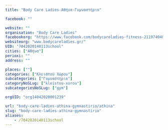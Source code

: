 ```yaml
---
title: "Body Care Ladies-Αθήνα-Γυμναστήριο"

facebook: ""

website: ""
organisation: "Body Care Ladies"
facebookorg: "https://www.facebook.com/bodycareladies-fitness-211974048815712/"
websiteorg: "www.bodycareladies.gr/"
UID: "7042020140113school"
cities: ["Αθήνα"]
perioxi: ""
address: ""

places: [""]
categories: ["Κλειστού Χώρου"]
subcategories: ["Γυμναστήριο"]
categoryNoSLug: ["kleistou-xorou"]
subcategoriesNoSLug: ["gym"]

orgUID: "org14042020001239"

url: "body-care-ladies-athina-gymnastirio/athina"
slug: "body-care-ladies-athina-gymnastirio"
aliases:
    - /7042020140113school
---
```





